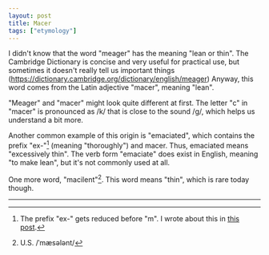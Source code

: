 ```yaml
---
layout: post
title: Macer
tags: ["etymology"]
---
```


I didn't know that the word "meager" has the meaning "lean or thin".
The Cambridge Dictionary is concise and very useful for practical use, but sometimes it doesn't really tell us important things (https://dictionary.cambridge.org/dictionary/english/meager)
Anyway, this word comes from the Latin adjective "macer", meaning "lean".

"Meager" and "macer" might look quite different at first.
The letter "c" in "macer" is pronounced as /k/ that is close to the sound /g/, which helps us understand a bit more.

Another common example of this origin is "emaciated", which contains the prefix "ex-"[^ex-formation] (meaning "thoroughly") and macer.
Thus, emaciated means "excessively thin".
The verb form "emaciate" does exist in English, meaning "to make lean", but it's not commonly used at all.

One more word, "macilent"[^macilent-pron].
This word means "thin", which is rare today though.

---

[^ex-formation]: The prefix "ex-" gets reduced before "m". I wrote about this in [this post](https://koki-yamaguchi.github.io/2021/11/12/ex.html).
[^macilent-pron]: U.S. /ˈmæsələnt/